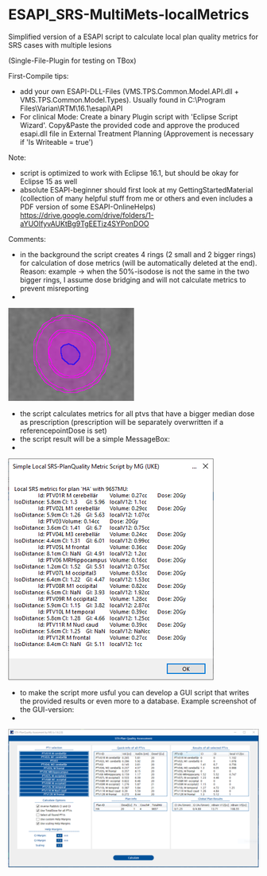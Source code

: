 # ESAPI_SRS-MultiMets-localMetrics
Simplified version of a ESAPI script to calculate local plan quality metrics for SRS cases with multiple lesions

(Single-File-Plugin for testing on TBox)

First-Compile tips:
- add your own ESAPI-DLL-Files (VMS.TPS.Common.Model.API.dll + VMS.TPS.Common.Model.Types). Usually found in C:\Program Files\Varian\RTM\16.1\esapi\API
- For clinical Mode: Create a binary Plugin script with 'Eclipse Script Wizard'. Copy&Paste the provided code and approve the produced esapi.dll file in External Treatment Planning (Approvement is necessary if 'Is Writeable = true')

Note:
- script is optimized to work with Eclipse 16.1, but should be okay for Eclipse 15 as well
- absolute ESAPI-beginner should first look at my GettingStartedMaterial (collection of many helpful stuff from me or others and even includes a PDF version of some ESAPI-OnlineHelps) https://drive.google.com/drive/folders/1-aYUOIfyvAUKtBg9TgEETiz4SYPonDOO

Comments:
- in the background the script creates 4 rings (2 small and 2 bigger rings) for calculation of dose metrics (will be automatically deleted at the end). Reason: example -> when the 50%-isodose is not the same in the two bigger rings, I assume dose bridging and will not calculate metrics to prevent misreporting
- 
![Test Image 1](https://github.com/Kiragroh/ESAPI_SRS-MultiMets-localMetrics/blob/main/SRS-PlanQuality-Rings.PNG)
- the script calculates metrics for all ptvs that have a bigger median dose as prescription (prescription will be separately overwritten if a referencepointDose is set)
- the script result will be a simple MessageBox:
- 
![Test Image 2](https://github.com/Kiragroh/ESAPI_SRS-MultiMets-localMetrics/blob/main/SRS-PlanQuality-MessageBox-Skript.PNG)
- to make the script more usful you can develop a GUI script that writes the provided results or even more to a database. Example screenshot of the GUI-version:
- 
![Test Image 3](https://github.com/Kiragroh/ESAPI_SRS-MultiMets-localMetrics/blob/main/SRS-PlanQuality-GUI-Skript.PNG)

